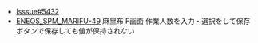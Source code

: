 - [Isssue#5432](https://github.com/Bee2B/eneos-spm/issues/5432)
- [ENEOS_SPM_MARIFU-49](https://vqit.backlog.com/view/ENEOS_SPM_MARIFU-49) 麻里布 F画面 作業人数を入力・選択をして保存ボタンで保存しても値が保持されない